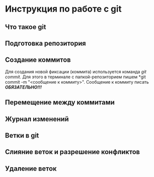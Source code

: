 # Инструкция по работе с git

## Что такое git

## Подготовка репозитория

## Создание коммитов
Для создания новой фиксации (коммита) используется команда *git commit*. Для этого в терминале с папкой-репозиторием пишем *git commit -m "<сообщение к коммиту>". Сообщение к коммиту писать ***ОБЯЗАТЕЛЬНО!!!***

## Перемещение между коммитами

## Журнал изменений

## Ветки в git

## Слияние веток и разрешение конфликтов

 ## Удаление веток

